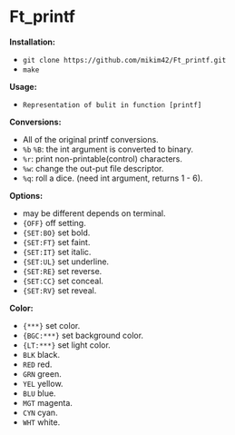 # Ft_printf

__Installation:__

* `git clone https://github.com/mikim42/Ft_printf.git`
* `make`

**Usage:**
* `Representation of bulit in function [printf]`

**Conversions:**
* All of the original printf conversions.
* `%b` `%B`: the int argument is converted to binary.
* `%r`: print non-printable(control) characters.
* `%w`: change the out-put file descriptor.
* `%q`: roll a dice. (need int argument, returns 1 - 6).

**Options:**
* may be different depends on terminal.
* `{OFF}` off setting.
* `{SET:BO}` set bold.
* `{SET:FT}` set faint.
* `{SET:IT}` set italic.
* `{SET:UL}` set underline.
* `{SET:RE}` set reverse.
* `{SET:CC}` set conceal.
* `{SET:RV}` set reveal.

**Color:**
* `{***}` set color.
* `{BGC:***}` set background color.
* `{LT:***}` set light color.
* `BLK` black.
* `RED` red.
* `GRN` green.
* `YEL` yellow.
* `BLU` blue.
* `MGT` magenta.
* `CYN` cyan.
* `WHT` white.
